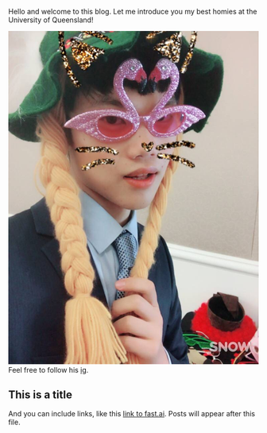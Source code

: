 Hello and welcome to this blog. Let me introduce you my best homies at the University of Queensland!


![Image of ly logo](images/Ly.png)
Feel free to follow his [ig](https://www.instagram.com/tirionyy_ee/).

## This is a title

And you can include links, like this [link to fast.ai](https://www.fast.ai). Posts will appear after this file. 
